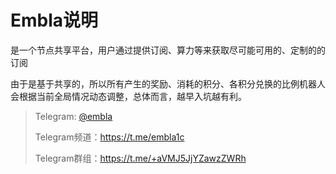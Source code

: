 # Embla说明

是一个节点共享平台，用户通过提供订阅、算力等来获取尽可能可用的、定制的的订阅

由于是基于共享的，所以所有产生的奖励、消耗的积分、各积分兑换的比例机器人会根据当前全局情况动态调整，总体而言，越早入坑越有利。

> Telegram: [@embla](https://t.me/embla1bot)
>
> Telegram频道：https://t.me/embla1c
>
> Telegram群组：https://t.me/+aVMJ5JjYZawzZWRh
